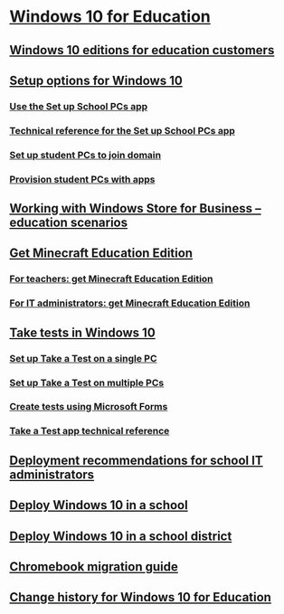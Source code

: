 # [Windows 10 for Education](index.md)
## [Windows 10 editions for education customers](windows-editions-for-education-customers.md)
## [Setup options for Windows 10](set-up-windows-10.md)
### [Use the Set up School PCs app ](use-set-up-school-pcs-app.md)
### [Technical reference for the Set up School PCs app](set-up-school-pcs-technical.md)
### [Set up student PCs to join domain](set-up-students-pcs-to-join-domain.md)
### [Provision student PCs with apps](set-up-students-pcs-with-apps.md)
## [Working with Windows Store for Business – education scenarios](education-scenarios-store-for-business.md)
## [Get Minecraft Education Edition](get-minecraft-for-education.md)
### [For teachers: get Minecraft Education Edition](teacher-get-minecraft.md)
### [For IT administrators: get Minecraft Education Edition](school-get-minecraft.md)
## [Take tests in Windows 10 ](take-tests-in-windows-10.md)
### [Set up Take a Test on a single PC](take-a-test-single-pc.md)
### [Set up Take a Test on multiple PCs](take-a-test-multiple-pcs.md)
### [Create tests using Microsoft Forms](create-tests-using-microsoft-forms.md)
### [Take a Test app technical reference](take-a-test-app-technical.md)
## [Deployment recommendations for school IT administrators](edu-deployment-recommendations.md)
## [Deploy Windows 10 in a school](deploy-windows-10-in-a-school.md)
## [Deploy Windows 10 in a school district](deploy-windows-10-in-a-school-district.md)
## [Chromebook migration guide](chromebook-migration-guide.md)
## [Change history for Windows 10 for Education](change-history-edu.md)
